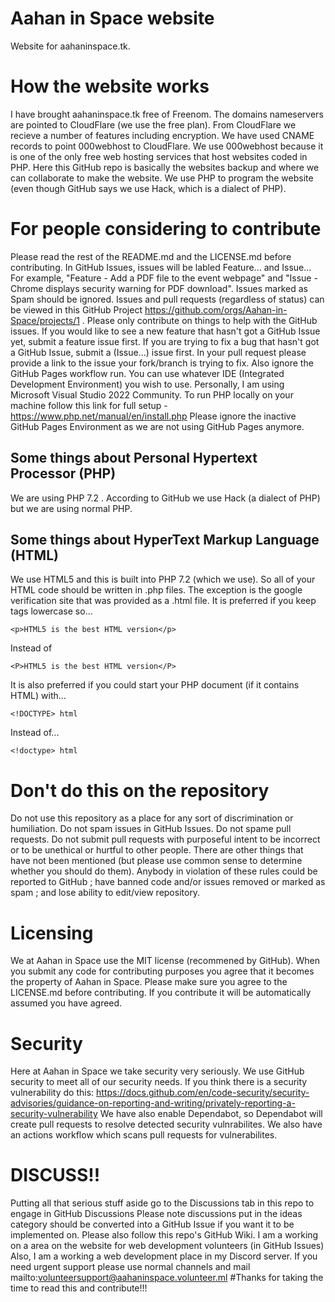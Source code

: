 # Aahan in Space website
Website for aahaninspace.tk.
# How the website works
I have brought aahaninspace.tk free of Freenom.
The domains nameservers are pointed to CloudFlare (we use the free plan).
From CloudFlare we recieve a number of features including encryption.
We have used CNAME records to point 000webhost to CloudFlare.
We use 000webhost because it is one of the only free web hosting services that host websites coded in PHP.
Here this GitHub repo is basically the websites backup and where we can collaborate to make the website.
We use PHP to program the website (even though GitHub says we use Hack, which is a dialect of PHP).
# For people considering to contribute
Please read the rest of the README.md and the LICENSE.md before contributing.
In GitHub Issues, issues will be labled Feature... and Issue... 
For example, "Feature - Add a PDF file to the event webpage" and "Issue - Chrome displays security warning for PDF download".
Issues marked as Spam should be ignored.
Issues and pull requests (regardless of status) can be viewed in this GitHub Project https://github.com/orgs/Aahan-in-Space/projects/1 .
Please only contribute on things to help with the GitHub issues.
If you would like to see a new feature that hasn't got a GitHub Issue yet, submit a feature issue first.
If you are trying to fix a bug that hasn't got a GitHub Issue, submit a (Issue...) issue first.
In your pull request please provide a link to the issue your fork/branch is trying to fix.
Also ignore the GitHub Pages workflow run.
You can use whatever IDE (Integrated Development Environment) you wish to use.
Personally, I am using Microsoft Visual Studio 2022 Community.
To run PHP locally on your machine follow this link for full setup - https://www.php.net/manual/en/install.php
Please ignore the inactive GitHub Pages Environment as we are not using GitHub Pages anymore.
## Some things about Personal Hypertext Processor (PHP)
We are using PHP 7.2 .
According to GitHub we use Hack (a dialect of PHP) but we are using normal PHP.
## Some things about HyperText Markup Language (HTML)
We use HTML5 and this is built into PHP 7.2 (which we use).
So all of your HTML code should be written in .php files.
The exception is the google verification site that was provided as a .html file.
It is preferred if you keep tags lowercase so...
```
<p>HTML5 is the best HTML version</p>
```
Instead of 
```
<P>HTML5 is the best HTML version</P>
```
It is also preferred if you could start your PHP document (if it contains HTML) with...
```
<!DOCTYPE> html
```
Instead of...
```
<!doctype> html
```
# Don't do this on the repository
Do not use this repository as a place for any sort of discrimination or humiliation.
Do not spam issues in GitHub Issues.
Do not spame pull requests.
Do not submit pull requests with purposeful intent to be incorrect or to be unethical or hurtful to other people.
There are other things that have not been mentioned (but please use common sense to determine whether you should do them).
Anybody in violation of these rules could be reported to GitHub ; have banned code and/or issues removed or marked as spam ; and lose ability to edit/view repository.
# Licensing
We at Aahan in Space use the MIT license (recommened by GitHub).
When you submit any code for contributing purposes you agree that it becomes the property of Aahan in Space.
Please make sure you agree to the LICENSE.md before contributing.
If you contribute it will be automatically assumed you have agreed.
# Security
Here at Aahan in Space we take security very seriously.
We use GitHub security to meet all of our security needs.
If you think there is a security vulnerability do this: https://docs.github.com/en/code-security/security-advisories/guidance-on-reporting-and-writing/privately-reporting-a-security-vulnerability
We have also enable Dependabot, so Dependabot will create pull requests to resolve detected security vulnrabilites.
We also have an actions workflow which scans pull requests for vulnerabilites.
# DISCUSS!!
Putting all that serious stuff aside go to the Discussions tab in this repo to engage in GitHub Discussions
Please note discussions put in the ideas category should be converted into a GitHub Issue if you want it to be implemented on.
Please also follow this repo's GitHub Wiki.
I am a working on a area on the website for web development volunteers (in GitHub Issues)
Also, I am a working a web development place in my Discord server.
If you need urgent support please use normal channels and mail mailto:volunteersupport@aahaninspace.volunteer.ml
#Thanks for taking the time to read this and contribute!!!

